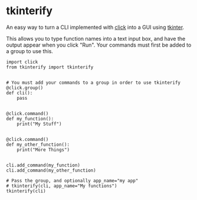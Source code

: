 # tkinterify
An easy way to turn a CLI implemented with [click](https://github.com/pallets/click) into a GUI using [tkinter](https://docs.python.org/3/library/tkinter.html#module-tkinter).

This allows you to type function names into a text input box, and have the output appear when you click "Run". Your commands must first be added to a group to use this.

```
import click
from tkinterify import tkinterify


# You must add your commands to a group in order to use tkinterify
@click.group()
def cli():
    pass


@click.command()
def my_function():
    print("My Stuff")


@click.command()
def my_other_function():
    print("More Things")


cli.add_command(my_function)
cli.add_command(my_other_function)

# Pass the group, and optionally app_name="my app"
# tkinterify(cli, app_name="My functions")
tkinterify(cli)
```
